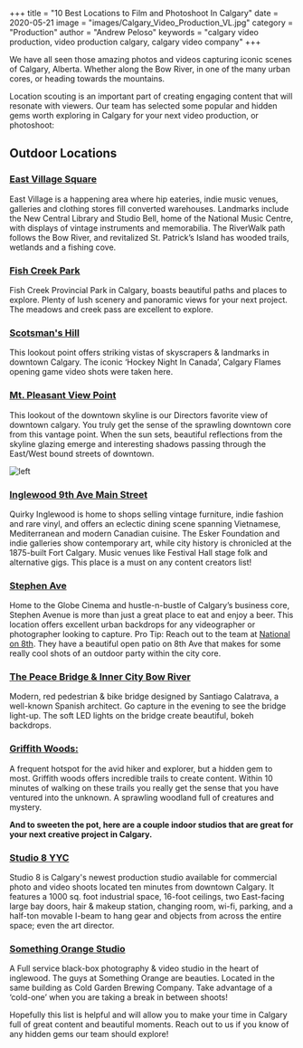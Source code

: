 +++
 title = "10 Best Locations to Film and Photoshoot In Calgary"
 date = 2020-05-21
 image = "images/Calgary_Video_Production_VL.jpg"
 category = "Production"
 author = "Andrew Peloso"
 keywords = "calgary video production, video production calgary, calgary video company"
+++

We have all seen those amazing photos and videos capturing iconic scenes of Calgary, Alberta. Whether along the Bow River, in one of the many urban cores, or heading towards the mountains.

Location scouting is an important part of creating engaging content that will resonate with viewers. Our team has selected some popular and hidden gems worth exploring in Calgary for your next video production, or photoshoot: 

## Outdoor Locations

### [East Village Square](https://goo.gl/maps/XgJuT2fnf9hKTYe48)

East Village is a happening area where hip eateries, indie music venues, galleries and clothing stores fill converted warehouses. Landmarks include the New Central Library and Studio Bell, home of the National Music Centre, with displays of vintage instruments and memorabilia. The RiverWalk path follows the Bow River, and revitalized St. Patrick’s Island has wooded trails, wetlands and a fishing cove.

### [Fish Creek Park](https://goo.gl/maps/R6yhR4GRL6awRxMt9)

Fish Creek Provincial Park in Calgary, boasts beautiful paths and places to explore. Plenty of lush scenery and panoramic views for your next project. The meadows and creek pass are excellent to explore.

### [Scotsman's Hill](https://goo.gl/maps/GbhBsuxFvL8c5nAn9)

This lookout point offers striking vistas of skyscrapers & landmarks in downtown Calgary. The iconic ‘Hockey Night In Canada’, Calgary Flames opening game video shots were taken here. 

### [Mt. Pleasant View Point](https://goo.gl/maps/GbhBsuxFvL8c5nAn9)

This lookout of the downtown skyline is our Directors favorite view of downtown calgary. You truly get the sense of the sprawling downtown core from this vantage point. When the sun sets, beautiful reflections from the skyline glazing emerge and interesting shadows passing through the East/West bound streets of downtown. 

![left](https://picsum.photos/id/1023/400/400)

### [Inglewood 9th Ave Main Street](https://goo.gl/maps/bG3n63arKbL5ZNiT6)

Quirky Inglewood is home to shops selling vintage furniture, indie fashion and rare vinyl, and offers an eclectic dining scene spanning Vietnamese, Mediterranean and modern Canadian cuisine. The Esker Foundation and indie galleries show contemporary art, while city history is chronicled at the 1875-built Fort Calgary. Music venues like Festival Hall stage folk and alternative gigs. This place is a must on any content creators list! 

### [Stephen Ave](https://goo.gl/maps/gPSMQ5gyiRwp8U7PA)

Home to the Globe Cinema and hustle-n-bustle of Calgary’s business core, Stephen Avenue is more than just a great place to eat and enjoy a beer. This location offers excellent urban backdrops for any videographer or photographer looking to capture. Pro Tip: Reach out to the team at [National on 8th](https://goo.gl/maps/A3zVnqoLRAH41N3S6). They have a beautiful open patio on 8th Ave that makes for some really cool shots of an outdoor party within the city core. 

### [The Peace Bridge & Inner City Bow River](https://goo.gl/maps/tDTkqyyoYr7AQWoz9)

Modern, red pedestrian & bike bridge designed by Santiago Calatrava, a well-known Spanish architect. Go capture in the evening to see the bridge light-up. The soft LED lights on the bridge create beautiful, bokeh backdrops. 

### [Griffith Woods: ](https://goo.gl/maps/XFxJ82E35WhJH4Xt7)

A frequent hotspot for the avid hiker and explorer, but a hidden gem to most. Griffith woods offers incredible trails to create content. Within 10 minutes of walking on these trails you really get the sense that you have ventured into the unknown. A sprawling woodland full of creatures and mystery. 

**And to sweeten the pot, here are a couple indoor studios that are great for your next creative project in Calgary.** 

### [Studio 8 YYC](https://www.studio8yyc.com/)

Studio 8 is Calgary's newest production studio available for commercial photo and video shoots located ten minutes from downtown Calgary. It features a 1000 sq. foot industrial space, 16-foot ceilings, two East-facing large bay doors, hair & makeup station, changing room, wi-fi, parking, and a half-ton movable I-beam to hang gear and objects from across the entire space; even the art director.  

### [Something Orange Studio](https://goo.gl/maps/FF1CjiGmTHzZsyF77) 

A Full service black-box photography & video studio in the heart of inglewood. The guys at Something Orange are beauties. Located in the same building as Cold Garden Brewing Company. Take advantage of a ‘cold-one’ when you are taking a break in between shoots! 

Hopefully this list is helpful and will allow you to make your time in Calgary full of great content and beautiful moments. Reach out to us if you know of any hidden gems our team should explore! 
